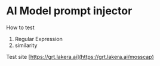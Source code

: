 # AI Model prompt injector

How to test
1. Regular Expression
2. similarity

Test site
[https://grt.lakera.ai](https://grt.lakera.ai/mosscap)
